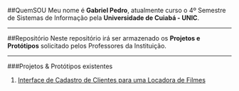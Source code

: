 ##QuemSOU
Meu nome é **Gabriel Pedro**, atualmente curso o 4º Semestre de Sistemas de Informação pela **Universidade de Cuiabá - UNIC**.

----------

##Repositório
Neste repositório irá ser armazenado os **Projetos e Protótipos** solicitado pelos Professores da Instituição.

----------

###Projetos & Protótipos existentes
1. [Interface de Cadastro de Clientes para uma Locadora de Filmes][1]


  [1]: http://gpedro.github.io/faculdade/CadastroClientes/
